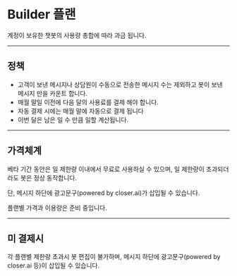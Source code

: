 # Builder 플랜

계정이 보유한 챗봇의 사용량 총합에 따라 과금 됩니다.

---

## 정책

* 고객이 보낸 메시지나 상담원이 수동으로 전송한 메시지 수는 제외하고 봇이 보낸 메시지 만을 카운트 합니다.
* 매월 말일 이전에 다음 달의 사용료를 결제 해야 합니다.
* 자동 결제 시에는 매월 말에 자동으로 결제 됩니다
* 이번 달은 남은 일 수 만큼 일할 계산됩니다.

---

## 가격체계

베타 기간 동안은 일 제한량 이내에서 무료로 사용하실 수 있으며, 일 제한량이 초과되더라도 봇은 정상 동작합니다.

단, 메시지 하단에 광고문구\(powered by closer.ai\)가 삽입될 수 있습니다.



플랜별 가격과 이용량은 준비 중입니다.



---

## 미 결제시

각 플랜별 제한량 초과시 봇 편집이 불가하며, 메시지 하단에 광고문구\(powered by closer.ai 등\)이 삽입될 수 있습니다.

